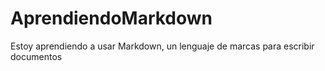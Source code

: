 # AprendiendoMarkdown
Estoy aprendiendo a usar Markdown, un lenguaje de marcas para escribir documentos
